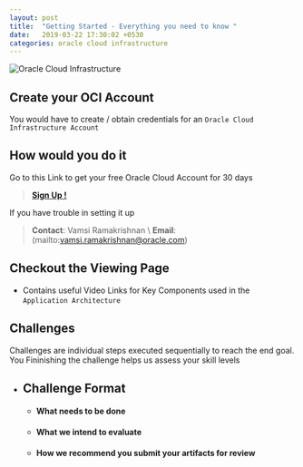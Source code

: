 ```yaml
---
layout: post
title:  "Getting Started - Everything you need to know "
date:   2019-03-22 17:30:02 +0530
categories: oracle cloud infrastructure
---
```


![Oracle Cloud Infrastructure](https://cloud.oracle.com/opc/images/promo-why-cloud-1.jpg)

Create your OCI Account
-------------------------
You would have to create / obtain credentials for an `Oracle Cloud Infrastructure Account`

How would you do it 
---------------------
Go to this Link to get your free Oracle Cloud Account for 30 days 

> [**Sign Up !**](https://cloud.oracle.com/tryit)

<!--more-->

If you have trouble in setting it up 

> **Contact**: Vamsi Ramakrishnan  \\
> **Email**: (mailto:vamsi.ramakrishnan@oracle.com)

Checkout the Viewing Page 
---------
* Contains useful Video Links for Key Components used in the `Application Architecture`

Challenges
---
Challenges are individual steps executed sequentially to reach the end goal.
You Fininishing the challenge helps us assess your skill levels 
* ## Challenge Format
    * #### What needs to be done
    * #### What we intend to evaluate 
    * #### How we recommend you submit your artifacts for review






